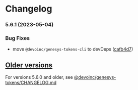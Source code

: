 # Changelog

### 5.6.1 (2023-05-04)


### Bug Fixes

* move `@devoinc/genesys-tokens-cli` to devDeps ([cafb4d7](https://github.com/DevoInc/genesys-brand-devo/commit/cafb4d70473df2caa7ac0b81790ebfc8cfe9604b))

## [Older versions](https://github.com/DevoInc/genesys-tokens/compare/v1.0.1...v5.5.0)

For versions 5.6.0 and older, see [@devoinc/genesys-tokens/CHANGELOG.md](https://github.com/DevoInc/genesys-tokens/blob/master/CHANGELOG.md)